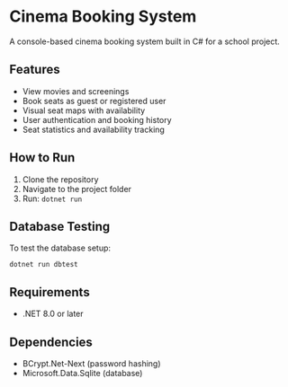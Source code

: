 # Cinema Booking System

A console-based cinema booking system built in C# for a school project.

## Features
- View movies and screenings
- Book seats as guest or registered user
- Visual seat maps with availability
- User authentication and booking history
- Seat statistics and availability tracking

## How to Run

1. Clone the repository
2. Navigate to the project folder
3. Run: `dotnet run`

## Database Testing

To test the database setup:
```
dotnet run dbtest
```

## Requirements
- .NET 8.0 or later

## Dependencies
- BCrypt.Net-Next (password hashing)
- Microsoft.Data.Sqlite (database)